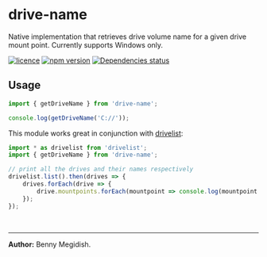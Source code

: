 # drive-name

Native implementation that retrieves drive volume name for a given drive mount point.
Currently supports Windows only.

[![licence](https://img.shields.io/github/license/bennymeg/drive-name.svg)](https://github.com/bennymeg/drive-name/blob/master/LICENSE)
[![npm version](https://img.shields.io/npm/v/drive-name.svg)](https://www.npmjs.com/package/drive-name)
[![Dependencies status](https://david-dm.org/bennymeg/drive-name/status.svg)](https://david-dm.org/bennymeg/drive-name)

## Usage
```js
import { getDriveName } from 'drive-name';

console.log(getDriveName('C://'));
```

This module works great in conjunction with [drivelist](https://github.com/balena-io-modules/drivelist):
```js
import * as drivelist from 'drivelist';
import { getDriveName } from 'drive-name';

// print all the drives and their names respectively
drivelist.list().then(drives => {
    drives.forEach(drive => {
        drive.mountpoints.forEach(mountpoint => console.log(mountpoint.path, getDriveName(mountpoint.path)));
    });
});
```

</br><hr>
**Author:** Benny Megidish.